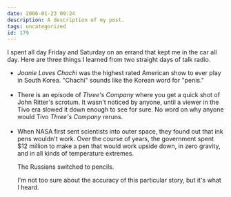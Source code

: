 ```yaml
---
date: 2006-01-23 09:24
description: A description of my post.
tags: uncategorized
id: 179
---
```

I spent all day Friday and Saturday on an errand that kept me in the car all day.  Here are three things I learned from two straight days of talk radio.
<!--more-->
<ul><li><i>Joanie Loves Chachi</i> was the highest rated American show to ever play in South Korea.  "Chachi" sounds like the Korean word for "penis."<br /><br /></li>

<li>There is an episode of <i>Three's Company</i> where you get a quick shot of John Ritter's scrotum.  It wasn't noticed by anyone, until a viewer in the Tivo era slowed it down enough to see for sure.  No word on why anyone would Tivo <i>Three's Company</i> reruns.<br /><br /></li>

<li>When NASA first sent scientists into outer space, they found out that ink pens wouldn't work.  Over the course of years, the government spent $12 million to make a pen that would work upside down, in zero gravity, and in all kinds of temperature extremes.

The Russians switched to pencils.

I'm not too sure about the accuracy of this particular story, but it's what I heard.</li></ul>
